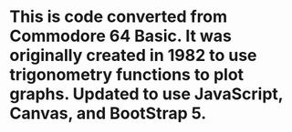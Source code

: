 # This is code converted from Commodore 64 Basic.  It was originally created in 1982 to use trigonometry functions to plot graphs.  Updated to use JavaScript, Canvas, and BootStrap 5.  
